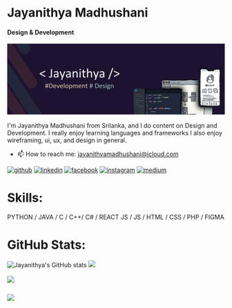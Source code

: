 # Jayanithya Madhushani
#### Design & Development
![Design & Development](JAYANITHYA-3.png)

I'm Jayanithya Madhushani from Srilanka, and I do content on Design and Development. I really enjoy learning languages and frameworks I also enjoy wireframing, ui, ux, and design in general.


- 📫 How to reach me: jayanithyamadhushani@icloud.com 


[<img src='https://cdn.jsdelivr.net/npm/simple-icons@3.0.1/icons/github.svg' alt='github' height='40'>](https://github.com/Jayanithyaa)  [<img src='https://cdn.jsdelivr.net/npm/simple-icons@3.0.1/icons/linkedin.svg' alt='linkedin' height='40'>](https://www.linkedin.com/in/https://www.linkedin.com/in/jayanithya-madhushani-a5b306218/)  [<img src='https://cdn.jsdelivr.net/npm/simple-icons@3.0.1/icons/facebook.svg' alt='facebook' height='40'>](https://www.facebook.com/https://www.facebook.com/jayanithya.ekanayaka/)  [<img src='https://cdn.jsdelivr.net/npm/simple-icons@3.0.1/icons/instagram.svg' alt='instagram' height='40'>](https://www.instagram.com/https://www.instagram.com/jayanithya.cj//)  [<img src='https://cdn.jsdelivr.net/npm/simple-icons@3.0.1/icons/medium.svg' alt='medium' height='40'>](https://medium.com/@jayanithyamadhushani)  


# Skills: 
PYTHON / JAVA / C / C++/ C# / REACT JS / JS / HTML / CSS / PHP / FIGMA


# GitHub Stats:
![Jayanithya's GitHub stats](https://github-readme-stats.vercel.app/api?username=Jayanithyaa&show_icons=true&theme=transparent)<t/><t/>
![](https://github-readme-streak-stats.herokuapp.com/?user=Jayanithyaa&theme=dark&hide_border=false)<br/><br/>
![](https://github-readme-stats.vercel.app/api/top-langs/?username=Jayanithyaa&theme=dark&hide_border=false&include_all_commits=true&count_private=true&layout=compact)
###
![](https://quotes-github-readme.vercel.app/api?type=horizontal&theme=radical)
